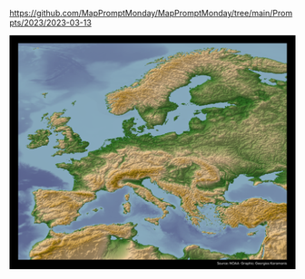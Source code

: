 https://github.com/MapPromptMonday/MapPromptMonday/tree/main/Prompts/2023/2023-03-13

![](plots/earth_img.png)
